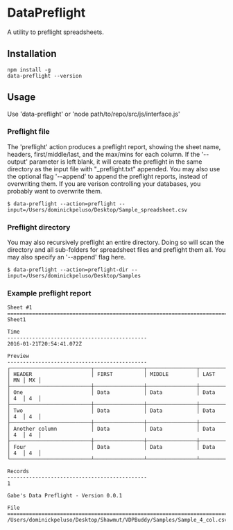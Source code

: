 # DataPreflight
A utility to preflight spreadsheets.

## Installation
```
npm install -g
data-preflight --version
```

## Usage
Use 'data-preflight' or 'node path/to/repo/src/js/interface.js'

### Preflight file
The 'preflight' action produces a preflight report, showing the sheet name, headers, first/middle/last, and the max/mins for each column. If the '--output' parameter is left blank, it will create the preflight in the same directory as the input file with "_preflight.txt" appended. You may also use the optional flag '--append' to append the preflight reports, instead of overwriting them. If you are verison controlling your databases, you probably want to overwrite them.
```
$ data-preflight --action=preflight --input=/Users/dominickpeluso/Desktop/Sample_spreadsheet.csv
```

### Preflight directory
You may also recursively preflight an entire directory. Doing so will scan the directory and all sub-folders for spreadsheet files and preflight them all. You may also specify an '--append' flag here.

```
$ data-preflight --action=preflight-dir --input=/Users/dominickpeluso/Desktop/Samples
```

### Example preflight report
```
Sheet #1
=========================================================================================
Sheet1

Time
---------------------------------------------
2016-01-21T20:54:41.072Z

Preview
---------------------------------------------
┌──────────────────────────┬────────────────┬────────────────┬────────────────┬────┬────┐
│ HEADER                   │ FIRST          │ MIDDLE         │ LAST           │ MN │ MX │
├──────────────────────────┼────────────────┼────────────────┼────────────────┼────┼────┤
│ One                      │ Data           │ Data           │ Data           │ 4  │ 4  │
├──────────────────────────┼────────────────┼────────────────┼────────────────┼────┼────┤
│ Two                      │ Data           │ Data           │ Data           │ 4  │ 4  │
├──────────────────────────┼────────────────┼────────────────┼────────────────┼────┼────┤
│ Another column           │ Data           │ Data           │ Data           │ 4  │ 4  │
├──────────────────────────┼────────────────┼────────────────┼────────────────┼────┼────┤
│ Four                     │ Data           │ Data           │ Data           │ 4  │ 4  │
└──────────────────────────┴────────────────┴────────────────┴────────────────┴────┴────┘

Records
---------------------------------------------
1

Gabe's Data Preflight - Version 0.0.1

File
=========================================================================================
/Users/dominickpeluso/Desktop/Shawmut/VDPBuddy/Samples/Sample_4_col.csv


```
